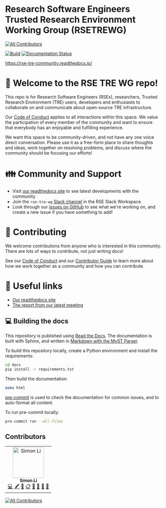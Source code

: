 # Research Software Engineers Trusted Research Environment Working Group (RSETREWG)
<!-- ALL-CONTRIBUTORS-BADGE:START - Do not remove or modify this section -->
[![All Contributors](https://img.shields.io/badge/all_contributors-1-orange.svg?style=flat-square)](#contributors-)
<!-- ALL-CONTRIBUTORS-BADGE:END -->

[![Build](https://github.com/manics/rse-tre/actions/workflows/build.yml/badge.svg)](https://github.com/manics/rse-tre/actions/workflows/build.yml)
[![Documentation Status](https://readthedocs.org/projects/rse-tre-community/badge/?version=latest)](https://rse-tre-community.readthedocs.io/en/latest/?badge=latest)

https://rse-tre-community.readthedocs.io/

# :wave: Welcome to the RSE TRE WG repo!

This repo is for Research Software Engineers (RSEs), researchers, Trusted Research Environment (TRE) users, developers and enthusiasts to collaborate on and communicate about open-source TRE infrastructure.

Our [Code of Conduct](CODE_OF_CONDUCT.md) applies to all interactions within this space. We value the participation of every member of the community and want to ensure that everybody has an enjoyable and fulfilling experience.

We want this space to be community-driven, and not have any one voice direct conversation. Please use it as a free-form place to share thoughts and ideas, work together on resolving problems, and discuss where the community should be focusing our efforts!

# :family: Community and Support

- Visit [our readthedocs site](https://rse-tre-community.readthedocs.io/en/latest/index.html#) to see latest developments with the community
- Join the `rse-tre-wg` [Slack channel](https://ukrse.slack.com/archives/C045ETUPPD0) in the RSE Slack Workspace.
- Look through our [issues on GitHub](https://github.com/rse-tre/community/issues) to see what we're working on, and create a new issue if you have something to add!

# :handshake: Contributing

We welcome contributions from anyone who is interested in this community.
There are lots of ways to contribute, not just writing docs!

See our [Code of Conduct](CODE_OF_CONDUCT.md) and our [Contributor Guide](CONTRIBUTING.md) to learn more about how we work together as a community and how you can contribute.

# :link: Useful links

- [Our readthedocs site](https://rse-tre-community.readthedocs.io/en/latest/index.html#)
- [The report from our latest meeting](https://rse-tre-community.readthedocs.io/en/latest/events/wg_workshops/rsecon22/index.html)

## :computer: Building the docs

This repository is published using [Read the Docs](https://rse-tre-community.readthedocs.io/).
The documentation is built with Sphinx, and written in [Markdown with the MyST Parser](https://myst-parser.readthedocs.io/).

To build this repository locally, create a Python environment and install the requirements:

```sh
cd docs
pip install -r requirements.txt
```

Then build the documentation:

```sh
make html
```

[pre-commit](https://pre-commit.com/) is used to check the documentation for common issues, and to auto-format all content.

To run pre-commit locally:

```sh
pre-commit run --all-files
```

## Contributors

<!-- ALL-CONTRIBUTORS-LIST:START - Do not remove or modify this section -->
<!-- prettier-ignore-start -->
<!-- markdownlint-disable -->
<table>
  <tbody>
    <tr>
      <td align="center"><a href="http://www.flickr.com/photos/manicstreetpreacher/"><img src="https://avatars.githubusercontent.com/u/1644105?v=4?s=100" width="100px;" alt="Simon Li"/><br /><sub><b>Simon Li</b></sub></a><br /><a href="https://github.com/rse-tre/community/commits?author=manics" title="Code">💻</a> <a href="#content-manics" title="Content">🖋</a> <a href="#design-manics" title="Design">🎨</a> <a href="#eventOrganizing-manics" title="Event Organizing">📋</a> <a href="#ideas-manics" title="Ideas, Planning, & Feedback">🤔</a> <a href="#maintenance-manics" title="Maintenance">🚧</a> <a href="#projectManagement-manics" title="Project Management">📆</a> <a href="https://github.com/rse-tre/community/pulls?q=is%3Apr+reviewed-by%3Amanics" title="Reviewed Pull Requests">👀</a></td>
    </tr>
  </tbody>
</table>

<!-- markdownlint-restore -->
<!-- prettier-ignore-end -->

<!-- ALL-CONTRIBUTORS-LIST:END -->
<!-- prettier-ignore-start -->
<!-- markdownlint-disable -->

<!-- markdownlint-restore -->
<!-- prettier-ignore-end -->

<!-- ALL-CONTRIBUTORS-LIST:END -->

<!-- ALL-CONTRIBUTORS-BADGE:START - Do not remove or modify this section -->

[![All Contributors](https://img.shields.io/badge/all_contributors-13-orange.svg?style=flat-square)](#contributors)

<!-- ALL-CONTRIBUTORS-BADGE:END -->

